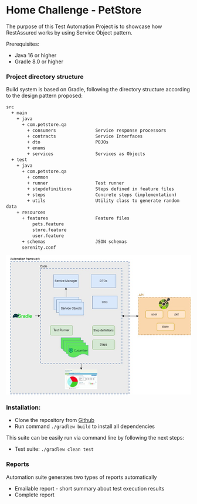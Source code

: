 # Home Challenge - PetStore

The purpose of this Test Automation Project is to showcase how RestAssured works by using Service Object pattern.

Prerequisites:
- Java 16 or higher
- Gradle 8.0 or higher


### Project directory structure
Build system is based on Gradle, following the directory structure according to the design pattern proposed:
```Gherkin
src
  + main
    + java
      + com.petstore.qa
        + consumers               Service response processors
        + contracts               Service Interfaces
        + dto                     POJOs
        + enums                   
        + services                Services as Objects
  + test
    + java 
      + com.petstore.qa
        + common
        + runner                  Test runner
        + stepdefinitions         Steps defined in feature files
        + steps                   Concrete steps (implementation)
        + utils                   Utility class to generate random data
    + resources
      + features                  Feature files
          pets.feature
          store.feature
          user.feature
      + schemas                   JSON schemas
      serenity.conf
```

![diagram.jpg](media/diagram.jpg)

### Installation:
- Clone the repository from [Github](https://github.com)
- Run command ```./gradlew build``` to install all dependencies

This suite can be easily run via command line by following the next steps:
- Test suite: ```./gradlew clean test```

### Reports
Automation suite generates two types of reports automatically
- Emailable report - short summary about test execution results
- Complete report